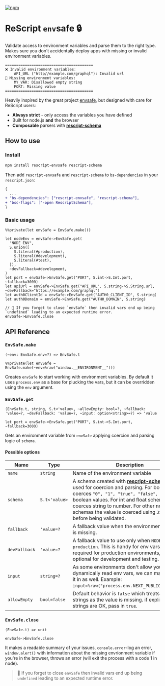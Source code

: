 [![npm](https://img.shields.io/npm/dm/rescript-envsafe)](https://www.npmjs.com/package/rescript-envsafe)

# ReScript `env`safe 🔒

Validate access to environment variables and parse them to the right type. Makes sure you don't accidentally deploy apps with missing or invalid environment variables.

```
========================================
❌ Invalid environment variables:
    API_URL ("http//example.com/graphql"): Invalid url
💨 Missing environment variables:
    MY_VAR: Disallowed empty string
    PORT: Missing value
========================================
```

Heavily inspired by the great project [envsafe](https://github.com/KATT/envsafe), but designed with care for ReScript users:

- **Always strict** - only access the variables you have defined
- Built for node.js **and** the browser
- **Composable** parsers with **[rescript-schema](https://github.com/DZakh/rescript-schema)**

## How to use

### Install

```sh
npm install rescript-envsafe rescript-schema
```

Then add `rescript-envsafe` and `rescript-schema` to `bs-dependencies` in your `rescript.json`:

```diff
{
  ...
+ "bs-dependencies": ["rescript-envsafe", "rescript-schema"],
+ "bsc-flags": ["-open RescriptSchema"],
}
```

### Basic usage

```rescript
%%private(let envSafe = EnvSafe.make())

let nodeEnv = envSafe->EnvSafe.get(
  "NODE_ENV",
  S.union([
    S.literal(#production),
    S.literal(#development),
    S.literal(#test),
  ]),
  ~devFallback=#development,
)
let port = envSafe->EnvSafe.get("PORT", S.int->S.Int.port, ~fallback=3000)
let apiUrl = envSafe->EnvSafe.get("API_URL", S.string->S.String.url, ~devFallback="https://example.com/graphql")
let auth0ClientId = envSafe->EnvSafe.get("AUTH0_CLIENT_ID", S.string)
let auth0Domain = envSafe->EnvSafe.get("AUTH0_DOMAIN", S.string)

// 🧠 If you forget to close `envSafe` then invalid vars end up being `undefined` leading to an expected runtime error.
envSafe->EnvSafe.close
```

## API Reference

### **`EnvSafe.make`**

`(~env: EnvSafe.env=?) => EnvSafe.t`

```rescript
%%private(let envSafe = EnvSafe.make(~env=%raw("window.__ENVIRONMENT__")))
```

Creates `envSafe` to start working with environment variables. By default it uses `process.env` as a base for plucking the vars, but it can be overridden using the `env` argument.

### **`EnvSafe.get`**

`(EnvSafe.t, string, S.t<'value>, ~allowEmpty: bool=?, ~fallback: 'value=?, ~devFallback: 'value=?, ~input: option<string>=?) => 'value`

```rescript
let port = envSafe->EnvSafe.get("PORT", S.int->S.Int.port, ~fallback=3000)
```

Gets an environment variable from `envSafe` applying coercion and parsing logic of `schema`.

#### Possible options

| Name          | Type          | Description                                                                                                                                                                                                                                                                                                                                                   |
| ------------- | ------------- | ------------------------------------------------------------------------------------------------------------------------------------------------------------------------------------------------------------------------------------------------------------------------------------------------------------------------------------------------------------- |
| `name`        | `string`      | Name of the environment variable                                                                                                                                                                                                                                                                                                                              |
| `schema`      | `S.t<'value>` | A schema created with **[rescript-schema](https://github.com/DZakh/rescript-schema)**. It's used for coercion and parsing. For bool schemas coerces `"0", "1", "true", "false", "t", "f"` to boolean values. For int and float schemas coerces string to number. For other non-string schemas the value is coerced using `JSON.parse` before being validated. |
| `fallback`    | `'value=?`    | A fallback value when the environment variable is missing.                                                                                                                                                                                                                                                                                                    |
| `devFallback` | `'value=?`    | A fallback value to use only when `NODE_ENV` is not `production`. This is handy for env vars that are required for production environments, but optional for development and testing.                                                                                                                                                                         |
| `input`       | `string=?`    | As some environments don't allow you to dynamically read env vars, we can manually put it in as well. Example: `input=%raw("process.env.NEXT_PUBLIC_API_URL")`.                                                                                                                                                                                               |
| `allowEmpty`  | `bool=false`  | Default behavior is `false` which treats empty strings as the value is missing. if explicit empty strings are OK, pass in `true`.                                                                                                                                                                                                                             |

### **`EnvSafe.close`**

`(EnvSafe.t) => unit`

```rescript
envSafe->EnvSafe.close
```

It makes a readable summary of your issues, `console.error`-log an error, `window.alert()` with information about the missing envrionment variable if you're in the browser, throws an error (will exit the process with a code 1 in node).

> 🧠 If you forget to close `envSafe` then invalid vars end up being `undefined` leading to an expected runtime error.
